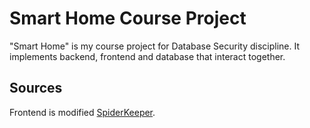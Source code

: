 # Smart Home Course Project
"Smart Home" is my course project for Database Security discipline. It implements backend, frontend and database that interact together.

## Sources


Frontend is modified [SpiderKeeper](https://github.com/DormyMo/SpiderKeeper).
